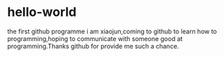# hello-world
the first github programme
i am xiaojun,coming to github to learn how to programming,hoping to communicate 
with someone good at programming.Thanks github for provide me such a chance.
